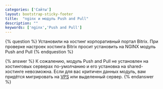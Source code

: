 ```yaml
---
categories: ['Сайты']
layout: bootstrap-sticky-footer
title:  "nginx и модуль Push and Pull"
description: ""
keywords: ['nginx','Push and Pull']
---
```

{% question %}
Установили на хостинг корпоративный портал Bitrix. При проверке настроек хостинга Bitrix просит установить на NGINX модуль Push and Pull
{% endquestion %}

{% answer %}
К сожалению, модуль Push and Pull не установлен на хостинговых серверах по-умолчанию и его установка на shared-хостинге невозможна.
Если для вас критичен данных модуль, вам придётся мигрировать на [VPS](https://beget.com/ru/vps) или выделенный сервер.
{% endanswer %}
